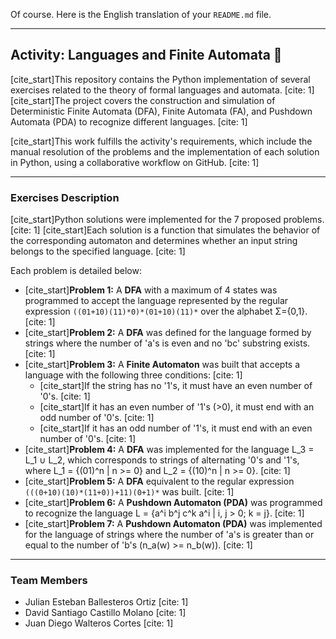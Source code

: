 Of course. Here is the English translation of your `README.md` file.

***

## Activity: Languages and Finite Automata 🤖

[cite_start]This repository contains the Python implementation of several exercises related to the theory of formal languages and automata. [cite: 1] [cite_start]The project covers the construction and simulation of Deterministic Finite Automata (DFA), Finite Automata (FA), and Pushdown Automata (PDA) to recognize different languages. [cite: 1]

[cite_start]This work fulfills the activity's requirements, which include the manual resolution of the problems and the implementation of each solution in Python, using a collaborative workflow on GitHub. [cite: 1]

---

### **Exercises Description**

[cite_start]Python solutions were implemented for the 7 proposed problems. [cite: 1] [cite_start]Each solution is a function that simulates the behavior of the corresponding automaton and determines whether an input string belongs to the specified language. [cite: 1]

Each problem is detailed below:

* [cite_start]**Problem 1:** A **DFA** with a maximum of 4 states was programmed to accept the language represented by the regular expression `((01+10)(11)*0)*(01+10)(11)*` over the alphabet Σ={0,1}. [cite: 1]
* [cite_start]**Problem 2:** A **DFA** was defined for the language formed by strings where the number of 'a's is even and no 'bc' substring exists. [cite: 1]
* [cite_start]**Problem 3:** A **Finite Automaton** was built that accepts a language with the following three conditions: [cite: 1]
    * [cite_start]If the string has no '1's, it must have an even number of '0's. [cite: 1]
    * [cite_start]If it has an even number of '1's (>0), it must end with an odd number of '0's. [cite: 1]
    * [cite_start]If it has an odd number of '1's, it must end with an even number of '0's. [cite: 1]
* [cite_start]**Problem 4:** A **DFA** was implemented for the language L_3 = L_1 ∪ L_2, which corresponds to strings of alternating '0's and '1's, where L_1 = {(01)^n | n >= 0} and L_2 = {(10)^n | n >= 0}. [cite: 1]
* [cite_start]**Problem 5:** A **DFA** equivalent to the regular expression `(((0+10)(10)*(11+0))+11)(0+1)*` was built. [cite: 1]
* [cite_start]**Problem 6:** A **Pushdown Automaton (PDA)** was programmed to recognize the language L = {a^i b^j c^k a^i | i, j > 0; k = j}. [cite: 1]
* [cite_start]**Problem 7:** A **Pushdown Automaton (PDA)** was implemented for the language of strings where the number of 'a's is greater than or equal to the number of 'b's (n_a(w) >= n_b(w)). [cite: 1]

---

### **Team Members**

* Julian Esteban Ballesteros Ortiz [cite: 1]
* David Santiago Castillo Molano [cite: 1]
* Juan Diego Walteros Cortes [cite: 1]